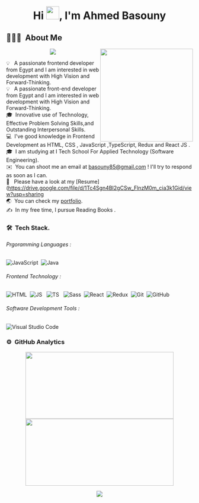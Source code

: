 <h1 align="center">Hi <img src="https://media.giphy.com/media/hvRJCLFzcasrR4ia7z/giphy.gif" width="35">, I'm Ahmed Basouny</h1>

## 👨🏻‍💻 &nbsp;About Me

<img width="250" align="right" src="https://c.tenor.com/_DOBjnGspYAAAAAM/code-coding.gif">

<!-- Typing SVG by DenverCoder1 - https://github.com/DenverCoder1/readme-typing-svg -->
<p align="center">
  <a href="https://github.com/DenverCoder1/readme-typing-svg"><img src="https://readme-typing-svg.herokuapp.com/?lines=Full-stack%20web%20developer;Always%20learning%20new%20things&font=Fira%20Code&center=true&width=440&height=45&color=f75c7e&vCenter=true&size=22"></a>
</p> 

💡 &nbsp; A passionate frontend developer from Egypt and I am interested in web development with High Vision and Forward-Thinking.\
💡 &nbsp; A passionate front-end developer from Egypt and I am interested in web development with High Vision and Forward-Thinking.\
🎓 &nbsp;Innovative use of Technology, Effective Problem Solving Skills,and Outstanding Interpersonal Skills.\
💻 &nbsp;I've good knowledge in Frontend Development as HTML, CSS , JavaScript ,TypeScript, Redux and React JS .\
🎓 &nbsp;I am studying at I Tech School For Applied Technology (Software Engineering).\
✉️ &nbsp;You can shoot me an email at basouny85@gmail.com ! I'll try to respond as soon as I can.\
📄 &nbsp; Please have a look at my [Resume](https://drive.google.com/file/d/1Tc4Sgn4BI2gCSw_FlnzM0m_cia3k1Gid/view?usp=sharing <br>
🌏 &nbsp;You can check my [portfolio](https://a-basuony.github.io/my-portfolio/).
<br>✍️ &nbsp;In my free time, I pursue Reading Books .
### 🛠 &nbsp;Tech Stack.
###### Prgoramming Languages :
![JavaScript](https://img.shields.io/badge/-JavaScript-05122A?style=flat&logo=javascript)&nbsp;
![Java](https://img.shields.io/badge/-Java-05122A?style=flat&logo=Java&logoColor=FFA518)&nbsp;
###### Frontend Technology :
![HTML](https://img.shields.io/badge/-HTML-05122A?style=flat&logo=HTML5)&nbsp;
![JS](https://img.shields.io/badge/-JavaScript-05122A?style=flat&logo=javascript) &nbsp;
![TS](https://img.shields.io/badge/-TypeScript-05122A?style=flat&logo=typescript) &nbsp;
![Sass](https://img.shields.io/badge/-Sass-05122A?style=flat&logo=Sass)&nbsp;
![React](https://img.shields.io/badge/-React%20Js-05122A?style=flat&logo=react)&nbsp;
![Redux](https://img.shields.io/badge/-Redux-05122A?style=flat&logo=Redux)&nbsp;
![Git](https://img.shields.io/badge/-Git-05122A?style=flat&logo=git)&nbsp;
![GitHub](https://img.shields.io/badge/-GitHub-05122A?style=flat&logo=github)&nbsp;
 
###### Software Development Tools :
![Visual Studio Code](https://img.shields.io/badge/-Visual%20Studio%20Code-05122A?style=flat&logo=visual-studio-code&logoColor=007ACC)&nbsp;
### ⚙️ &nbsp;GitHub Analytics
<p align="center">
<a href="https://github.com/AVS1508">
  <img height="180em" width="400px" src="https://github-readme-stats-eight-theta.vercel.app/api?username=omar-hosny1&show_icons=true&theme=algolia&include_all_commits=true&count_private=true"/>
  <img height="180em" width="400px" src="https://github-readme-stats-eight-theta.vercel.app/api/top-langs/?username=omar-hosny1&layout=compact&langs_count=8&theme=algolia"/>
</a>
</p>
<p align="center">
<a href="https://www.linkedin.com/in/ahmed-basuoney-68b432242/"><img src="https://img.shields.io/badge/-Ahmed basouny-0077B5?style=flat&logo=Linkedin&logoColor=white"/></a>
</p>

